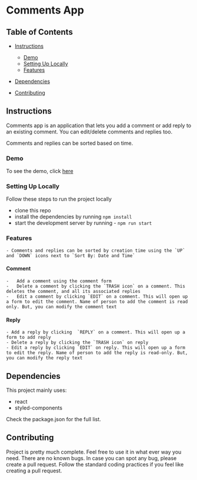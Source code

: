 # Comments App

## Table of Contents

-   [Instructions](#instructions)

    -   [Demo](#demo)
    -   [Setting Up Locally](#setting-up-locally)
    -   [Features](#features)

-   [Dependencies](#dependencies)
-   [Contributing](#contributing)

## Instructions

Comments app is an application that lets you add a comment or add reply to an existing comment. You can edit/delete comments and replies too.

Comments and replies can be sorted based on time.

### Demo

To see the demo, click [here](https://am-an-kumar.github.io/comment_and_reply/)

### Setting Up Locally

Follow these steps to run the project locally

-   clone this repo
-   install the dependencies by running `npm install`
-   start the development server by running - `npm run start`

### Features

    - Comments and replies can be sorted by creation time using the `UP` and `DOWN` icons next to `Sort By: Date and Time`

#### Comment

    -   Add a comment using the comment form
    -   Delete a comment by clicking the `TRASH icon` on a comment. This deletes the comment, and all its associated replies
    -   Edit a comment by clicking `EDIT` on a comment. This will open up a form to edit the comment. Name of person to add the comment is read only. But, you can modify the comment text

#### Reply

    - Add a reply by clicking  `REPLY` on a comment. This will open up a form to add reply
    - Delete a reply by clicking the `TRASH icon` on reply
    - Edit a reply by clicking `EDIT` on reply. This will open up a form to edit the reply. Name of person to add the reply is read-only. But, you can modify the reply text

## Dependencies

This project mainly uses:

-   react
-   styled-components

Check the package.json for the full list.

## Contributing

Project is pretty much complete. Feel free to use it in what ever way you need. There are no known bugs. In case you can spot any bug, please create a pull request. Follow the standard coding practices if you feel like creating a pull request.
